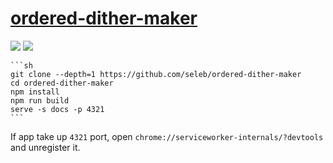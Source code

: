 # [ordered-dither-maker](https://github.com/seleb/ordered-dither-maker)

![](https://img.shields.io/github/license/seleb/ordered-dither-maker?style=flat-square) ![](https://img.shields.io/github/last-commit/scillidan/ordered-dither-maker/main?label=last%20commit%20(fork)&style=flat-square)

````{tab} From source
```sh
git clone --depth=1 https://github.com/seleb/ordered-dither-maker
cd ordered-dither-maker
npm install
npm run build
serve -s docs -p 4321
```
````

If app take up `4321` port, open `chrome://serviceworker-internals/?devtools` and unregister it.